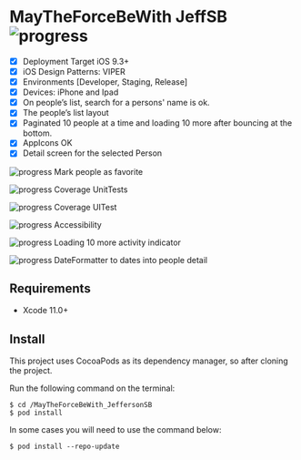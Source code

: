 # MayTheForceBeWith JeffSB ![progress](https://progress-bar.dev/80/?title=completed "progress") 

  * [x] Deployment Target iOS 9.3+
  * [x] iOS Design Patterns: VIPER
  * [x] Environments [Developer, Staging, Release]
  * [x] Devices: iPhone and Ipad
  * [x] On people’s list, search for a persons' name is ok.
  * [x] The people’s list layout
  * [x] Paginated 10 people at a time and loading 10 more after bouncing at the bottom.
  * [x] AppIcons OK
  * [x] Detail screen for the selected Person
  
  ![progress](https://progress-bar.dev/40 "progress") Mark people as favorite
  
  ![progress](https://progress-bar.dev/37 "progress") Coverage UnitTests
  
  ![progress](https://progress-bar.dev/62 "progress") Coverage UITest
  
  ![progress](https://progress-bar.dev/0 "progress") Accessibility
  
  ![progress](https://progress-bar.dev/0 "progress") Loading 10 more activity indicator

  ![progress](https://progress-bar.dev/0 "progress") DateFormatter to dates into people detail
  
## Requirements
- Xcode 11.0+

## Install
This project uses CocoaPods as its dependency manager, so after cloning the project.

Run the following command on the terminal:
```
$ cd /MayTheForceBeWith_JeffersonSB
$ pod install
```

In some cases you will need to use the command below:
```
$ pod install --repo-update
```


